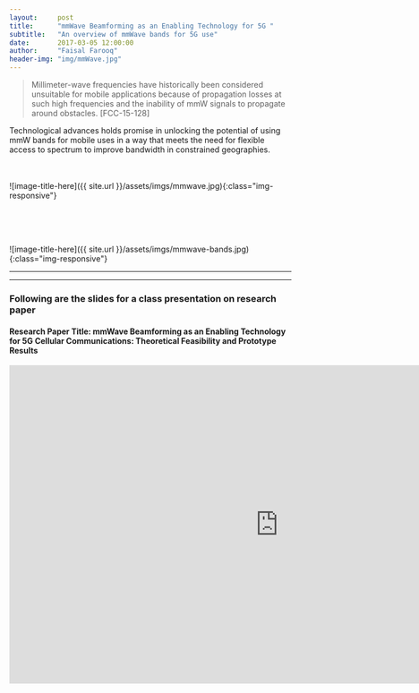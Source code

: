 ```yaml
---
layout:     post
title:      "mmWave Beamforming as an Enabling Technology for 5G "
subtitle:   "An overview of mmWave bands for 5G use"
date:       2017-03-05 12:00:00
author:     "Faisal Farooq"
header-img: "img/mmWave.jpg"
---
```


> Millimeter-wave frequencies have historically been considered unsuitable for mobile applications because of propagation losses at such high frequencies and the inability of mmW signals to propagate around obstacles. [FCC-15-128]

Technological advances holds promise in unlocking the potential of using mmW bands for mobile uses in a way that meets the need for flexible access to spectrum to improve bandwidth in constrained geographies.
<br /><br /><br />

![image-title-here]({{ site.url }}/assets/imgs/mmwave.jpg){:class="img-responsive"}

<br /><br /><br />

![image-title-here]({{ site.url }}/assets/imgs/mmwave-bands.jpg){:class="img-responsive"}

----
****


### Following are the slides for a class presentation on research paper
#### Research Paper Title: mmWave Beamforming as an Enabling Technology for 5G Cellular Communications: Theoretical Feasibility and Prototype Results
<!-- You can download the research paper [here]({{ site.url }}/assets/pdf/mmWave.pdf). -->

<div class="responsive-wrap">
<iframe src="https://docs.google.com/presentation/d/1OD8wrSQ5EHlvrj7siqONww9RB0PWNxc_incrpn10h6s/embed?start=false&loop=false&delayms=3000" frameborder="0" width="960" height="569" allowfullscreen="true" mozallowfullscreen="true" webkitallowfullscreen="true"></iframe>
</div>

<br /><br /><br />
<!-- ### Research paper. -->

<!-- <object data="{{ site.url }}/assets/pdf/mmWave.pdf" type="application/pdf" width="700px" height="700px">
<embed src="{{ site.url }}/assets/pdf/mmWave.pdf">
This browser does not support PDFs. Please download the PDF to view it: <a href="{{ site.url }}/assets/pdf/mmWave.pdf">Download PDF</a>.</p>
</embed>
</object> -->
